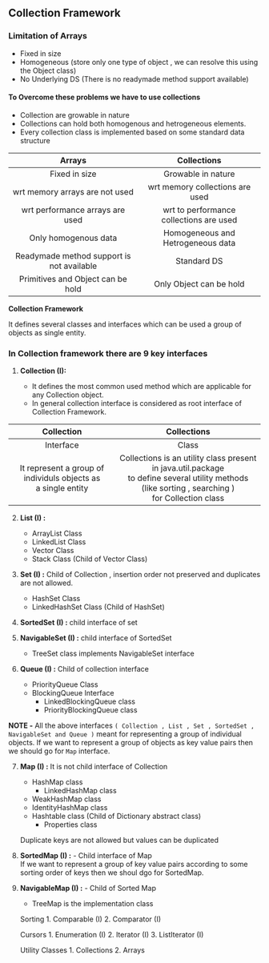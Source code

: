 ## Collection Framework

### Limitation of Arrays
* Fixed in size
* Homogeneous (store only one type of object , we can resolve this using the Object class)
* No Underlying DS (There is no readymade method support available)

#### To Overcome these problems we have to use collections
* Collection are growable in nature
* Collections can hold both homogenous and hetrogeneous elements.
* Every collection class is implemented based on some standard data structure

|**Arrays**         |**Collections**        |
|:-----------------:|:---------------------:|
| Fixed in size | Growable in nature|
|wrt memory arrays are not used | wrt memory collections are used|
|wrt performance arrays are used| wrt to performance collections are used|
| Only homogenous data | Homogeneous and Hetrogeneous data|
| Readymade method support is not available | Standard DS|
|Primitives and Object can be hold | Only Object can be hold | 


**Collection Framework**

It defines several classes and interfaces which can be used a group of objects as single entity.

### In Collection framework there are 9 key interfaces 

1. **Collection (I):**

    * It defines the most common used method which are applicable for any Collection object.
    * In general collection interface is considered as root interface of Collection Framework.



| **Collection** | **Collections**|
|:----------:|:--------------:|
| Interface | Class| 
| It represent a group of individuls objects as </br> a single entity | Collections is an utility class present in java.util.package </br> to define several utility methods (like sorting , searching ) </br> for Collection class|


2. **List (I) :**
    * ArrayList Class
    * LinkedList Class
    * Vector Class
    * Stack Class (Child of Vector Class)

3. **Set (I) :** Child of Collection , insertion order not preserved and duplicates are not allowed.
    * HashSet Class
    * LinkedHashSet Class (Child of HashSet)

4. **SortedSet (I) :** child interface of set
5. **NavigableSet (I) :** child interface of SortedSet
    * TreeSet class implements NavigableSet interface
6. **Queue (I) :** Child of collection interface
    * PriorityQueue Class
    * BlockingQueue Interface
        * LinkedBlockingQueue class
        * PriorityBlockingQueue  class

**NOTE -** All the above interfaces `( Collection , List , Set , SortedSet , NavigableSet and Queue )` meant for representing a group of individual objects. If we want to represent a group of objects as key value pairs then we should go for `Map` interface.

7. **Map (I) :** It is not child interface of Collection
    * HashMap class
        * LinkedHashMap class
    * WeakHashMap class
    * IdentityHashMap class
    * Hashtable class (Child of Dictionary abstract class)
        * Properties class

    Duplicate keys are not allowed but values can be duplicated


8. **SortedMap (I) :** - Child interface of Map  
    If we want to represent a group of key value pairs according to some sorting order of keys then we shoul dgo for SortedMap.

9. **NavigableMap (I) :** - Child of Sorted Map
    * TreeMap is the implementation class


    Sorting
        1. Comparable (I)
        2. Comparator (I)
    

    Cursors
        1. Enumeration (I)
        2. Iterator (I)
        3. ListIterator (I)

    Utility Classes
        1. Collections
        2. Arrays